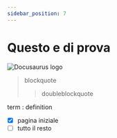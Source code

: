 ```yaml
---
sidebar_position: 7
---
```


# Questo e di prova

![Docusaurus logo](/img/docusaurus.png)

> blockquote
>> doubleblockquote


term
: definition

- [x] pagina iniziale
- [ ] tutto il resto
